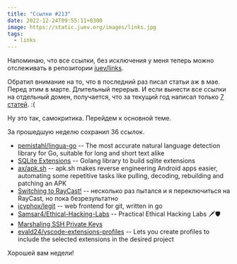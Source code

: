 ```yaml
---
title: "Ссылки #213"
date: 2022-12-24T09:55:11+0300
image: https://static.juev.org/images/links.jpg
tags: 
  - links
---
```


Напоминаю, что все ссылки, без исключения у меня теперь можно отслеживать в
репозитории [juev/links](https://github.com/juev/links).

Обратил внимание на то, что в последний раз писал статьи аж в мае. Перед этим в марте.
Длительный перерыв. И если вынести все ссылки на отдельный домен, получается, что за
текущий год написал только [7 статей](https://www.juev.org/posts/). :(

Ну это так, самокритика. Перейдем к основной теме.

За прошедшую неделю сохранил 36 ссылок.

- [pemistahl/lingua-go](https://github.com/pemistahl/lingua-go) -- The most accurate natural language detection library for Go, suitable for long and short text alike
- [SQLite Extensions](https://github.com/riyaz-ali/sqlite) -- Golang library to build sqlite extensions
- [ax/apk.sh](https://github.com/ax/apk.sh) -- apk.sh makes reverse engineering Android apps easier, automating some repetitive tasks like pulling, decoding, rebuilding and patching an APK
- [Switching to RayCast!](https://typefully.com/altryne/switching-to-raycast-jXXQYLj) -- несколько раз пытался и я переключиться на RayCast, но пока безрезультатно
- [icyphox/legit](https://github.com/icyphox/legit) -- web frontend for git, written in go
- [Samsar4/Ethical-Hacking-Labs](https://github.com/Samsar4/Ethical-Hacking-Labs) -- Practical Ethical Hacking Labs 🗡🛡
- [Marshaling SSH Private Keys](https://charm.sh/blog/ssh-key-marshal/)
- [evald24/vscode-extensions-profiles](https://github.com/evald24/vscode-extensions-profiles) -- Lets you create profiles to include the selected extensions in the desired project

Хорошей вам недели!

